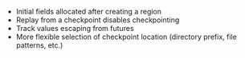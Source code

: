  * Initial fields allocated after creating a region
 * Replay from a checkpoint disables checkpointing
 * Track values escaping from futures
 * More flexible selection of checkpoint location (directory prefix, file patterns, etc.)
